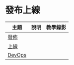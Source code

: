 # 發布上線

主題         | 說明 | 教學錄影
-------------|------|-----------
[發佈](publish.md) |  | 
[上線](online.md) |  | 
[DevOps](devops.md) |  | 